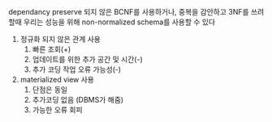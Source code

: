 dependancy preserve 되지 않은 BCNF를 사용하거나,
중복을 감안하고 3NF를 쓰려 할때
우리는 성능을 위해 non-normalized schema를 사용할 수 있다

1. 정규화 되지 않은 관계 사용
	1. 빠른 조회(+)
	2. 업데이트를 위한 추가 공간 및 시간(-)
	3. 추가 코딩 작업 오류 가능성(-)
2. materialized view 사용
	1. 단점은 동일
	2. 추가코딩 없음 (DBMS가 해줌)
	3. 가능한 오류 회피